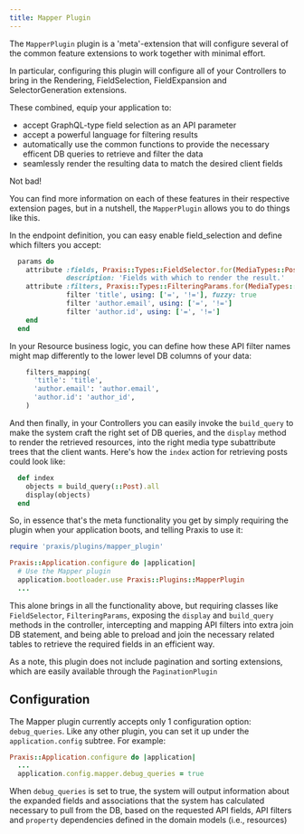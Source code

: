 ```yaml
---
title: Mapper Plugin
---
```


The `MapperPlugin` plugin is a 'meta'-extension that will configure several of the common feature extensions to work together with minimal effort.

In particular, configuring this plugin will configure all of your Controllers to bring in the Rendering, FieldSelection, FieldExpansion and SelectorGeneration extensions.

These combined, equip your application to:
* accept GraphQL-type field selection as an API parameter
* accept a powerful language for filtering results
* automatically use the common functions to provide the necessary efficent DB queries to retrieve and filter the data
* seamlessly render the resulting data to match the desired client fields

Not bad!

You can find more information on each of these features in their respective extension pages, but in a nutshell, the `MapperPlugin` allows you to do things like this.

In the endpoint definition, you can easy enable field_selection and define which filters you accept:
```ruby
  params do
    attribute :fields, Praxis::Types::FieldSelector.for(MediaTypes::Post),
              description: 'Fields with which to render the result.'
    attribute :filters, Praxis::Types::FilteringParams.for(MediaTypes::Post) do
              filter 'title', using: ['=', '!='], fuzzy: true
              filter 'author.email', using: ['=', '!=']
              filter 'author.id', using: ['=', '!=']
    end
  end
```

In your Resource business logic, you can define how these API filter names might map differently to the lower level DB columns of your data:

```ruby
    filters_mapping(
      'title': 'title',
      'author.email': 'author.email',
      'author.id': 'author_id',
    )
```

And then finally, in your Controllers you can easily invoke the `build_query` to make the system craft the right set of DB queries, and the `display` method to render the retrieved resources, into the right media type subattribute trees that the client wants. Here's how the `index` action for retrieving posts could look like:

```ruby
  def index
    objects = build_query(::Post).all
    display(objects)
  end
```

So, in essence that's the meta functionality you get by simply requiring the plugin when your application boots, and telling Praxis to use it:

```ruby
require 'praxis/plugins/mapper_plugin'

Praxis::Application.configure do |application|
  # Use the Mapper plugin
  application.bootloader.use Praxis::Plugins::MapperPlugin
  ...

```

This alone brings in all the functionality above, but requiring classes like `FieldSelector`, `FilteringParams`, exposing the `display` and `build_query` methods in the controller, intercepting and mapping API filters into extra join DB statement, and being able to preload and join the necessary related tables to retrieve the required fields in an efficient way.

As a note, this plugin does not include pagination and sorting extensions, which are easily available through the `PaginationPlugin`

## Configuration

The Mapper plugin currently accepts only 1 configuration option: `debug_queries`. Like any other plugin, you can set it up under the `application.config` subtree. For example:

```ruby
Praxis::Application.configure do |application|
  ...
  application.config.mapper.debug_queries = true
```

When `debug_queries` is set to true, the system will output information about the expanded fields and associations that the system has calculated necessary to pull from the DB, based on the requested API fields, API filters and `property` dependencies defined in the domain models (i.e., resources)